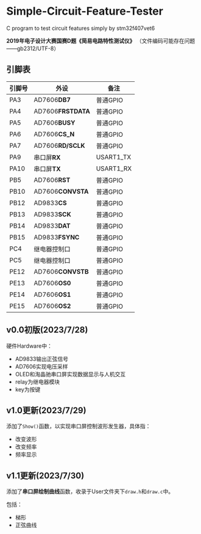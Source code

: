 # Simple-Circuit-Feature-Tester
C program to test circuit features simply by stm32f407vet6

**2019年电子设计大赛国赛D题《简易电路特性测试仪》**
（文件编码可能存在问题——gb2312/UTF-8）

## 引脚表

| 引脚号 | 外设               | 备注      |
| ------ | ------------------ | --------- |
| PA3    | AD7606**DB7**      | 普通GPIO  |
| PA4    | AD7606**FRSTDATA** | 普通GPIO  |
| PA5    | AD7606**BUSY**     | 普通GPIO  |
| PA6    | AD7606**CS_N**     | 普通GPIO  |
| PA7    | AD7606**RD/SCLK**  | 普通GPIO  |
| PA9    | 串口屏**RX**       | USART1_TX |
| PA10   | 串口屏**TX**       | USART1_RX |
| PB5    | AD7606**RST**      | 普通GPIO  |
| PB10   | AD7606**CONVSTA**  | 普通GPIO  |
| PB12   | AD9833**CS**       | 普通GPIO  |
| PB13   | AD9833**SCK**      | 普通GPIO  |
| PB14   | AD9833**DAT**      | 普通GPIO  |
| PB15   | AD9833**FSYNC**    | 普通GPIO  |
| PC4    | 继电器控制口        | 普通GPIO  |
| PC5    | 继电器控制口        | 普通GPIO  |
| PE12   | AD7606**CONVSTB**  | 普通GPIO  |
| PE13   | AD7606**OS0**      | 普通GPIO  |
| PE14   | AD7606**OS1**      | 普通GPIO  |
| PE15   | AD7606**OS2**      | 普通GPIO  |


## v0.0初版(2023/7/28)

硬件Hardware中：

- AD9833输出正弦信号
- AD7606实现电压采样
- OLED和淘晶驰串口屏实现数据显示与人机交互
- relay为继电器模块
- key为按键

## v1.0更新(2023/7/29)

添加了`Show()`函数，以实现串口屏控制波形发生器，具体指：

- 改变波形
- 改变频率
- 频率显示

## v1.1更新(2023/7/30)
添加了**串口屏绘制曲线**函数，收录于User文件夹下`draw.h`和`draw.c`中。

包括：
- 梯形
- 正弦曲线